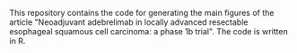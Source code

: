 This repository contains the code for generating the main figures of the article "Neoadjuvant adebrelimab in locally advanced resectable esophageal squamous cell carcinoma: a phase 1b trial".
The code is written in R.
